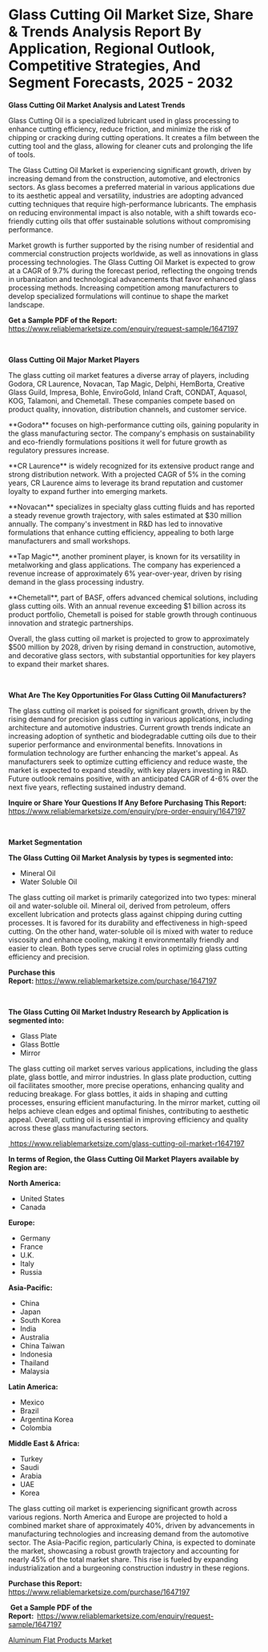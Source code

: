 <p><h1>Glass Cutting Oil Market Size, Share & Trends Analysis Report By Application, Regional Outlook, Competitive Strategies, And Segment Forecasts, 2025 - 2032</h1></p><p><strong>Glass Cutting Oil Market Analysis and Latest Trends</strong></p>
<p><p>Glass Cutting Oil is a specialized lubricant used in glass processing to enhance cutting efficiency, reduce friction, and minimize the risk of chipping or cracking during cutting operations. It creates a film between the cutting tool and the glass, allowing for cleaner cuts and prolonging the life of tools. </p><p>The Glass Cutting Oil Market is experiencing significant growth, driven by increasing demand from the construction, automotive, and electronics sectors. As glass becomes a preferred material in various applications due to its aesthetic appeal and versatility, industries are adopting advanced cutting techniques that require high-performance lubricants. The emphasis on reducing environmental impact is also notable, with a shift towards eco-friendly cutting oils that offer sustainable solutions without compromising performance.</p><p>Market growth is further supported by the rising number of residential and commercial construction projects worldwide, as well as innovations in glass processing technologies. The Glass Cutting Oil Market is expected to grow at a CAGR of 9.7% during the forecast period, reflecting the ongoing trends in urbanization and technological advancements that favor enhanced glass processing methods. Increasing competition among manufacturers to develop specialized formulations will continue to shape the market landscape.</p></p>
<p><strong>Get a Sample PDF of the Report:&nbsp;</strong> <a href="https://www.reliablemarketsize.com/enquiry/request-sample/1647197?utm_campaign=2216&utm_medium=2&utm_source=Github&utm_content=ia&utm_term=15022025&utm_id=glass-cutting-oil">https://www.reliablemarketsize.com/enquiry/request-sample/1647197</a></p>
<p>&nbsp;</p>
<p><strong>Glass Cutting Oil Major Market Players</strong></p>
<p><p>The glass cutting oil market features a diverse array of players, including Godora, CR Laurence, Novacan, Tap Magic, Delphi, HemBorta, Creative Glass Guild, Impresa, Bohle, EnviroGold, Inland Craft, CONDAT, Aquasol, KOG, Talamoni, and Chemetall. These companies compete based on product quality, innovation, distribution channels, and customer service.</p><p>**Godora** focuses on high-performance cutting oils, gaining popularity in the glass manufacturing sector. The company's emphasis on sustainability and eco-friendly formulations positions it well for future growth as regulatory pressures increase.</p><p>**CR Laurence** is widely recognized for its extensive product range and strong distribution network. With a projected CAGR of 5% in the coming years, CR Laurence aims to leverage its brand reputation and customer loyalty to expand further into emerging markets.</p><p>**Novacan** specializes in specialty glass cutting fluids and has reported a steady revenue growth trajectory, with sales estimated at $30 million annually. The company's investment in R&D has led to innovative formulations that enhance cutting efficiency, appealing to both large manufacturers and small workshops.</p><p>**Tap Magic**, another prominent player, is known for its versatility in metalworking and glass applications. The company has experienced a revenue increase of approximately 6% year-over-year, driven by rising demand in the glass processing industry.</p><p>**Chemetall**, part of BASF, offers advanced chemical solutions, including glass cutting oils. With an annual revenue exceeding $1 billion across its product portfolio, Chemetall is poised for stable growth through continuous innovation and strategic partnerships.</p><p>Overall, the glass cutting oil market is projected to grow to approximately $500 million by 2028, driven by rising demand in construction, automotive, and decorative glass sectors, with substantial opportunities for key players to expand their market shares.</p></p>
<p>&nbsp;</p>
<p><strong>What Are The Key Opportunities For Glass Cutting Oil Manufacturers?</strong></p>
<p><p>The glass cutting oil market is poised for significant growth, driven by the rising demand for precision glass cutting in various applications, including architecture and automotive industries. Current growth trends indicate an increasing adoption of synthetic and biodegradable cutting oils due to their superior performance and environmental benefits. Innovations in formulation technology are further enhancing the market's appeal. As manufacturers seek to optimize cutting efficiency and reduce waste, the market is expected to expand steadily, with key players investing in R&D. Future outlook remains positive, with an anticipated CAGR of 4-6% over the next five years, reflecting sustained industry demand.</p></p>
<p><strong>Inquire or Share Your Questions If Any Before Purchasing This Report:</strong> <a href="https://www.reliablemarketsize.com/enquiry/pre-order-enquiry/1647197?utm_campaign=2216&utm_medium=2&utm_source=Github&utm_content=ia&utm_term=15022025&utm_id=glass-cutting-oil">https://www.reliablemarketsize.com/enquiry/pre-order-enquiry/1647197</a></p>
<p>&nbsp;</p>
<p><strong>Market Segmentation</strong></p>
<p><strong>The Glass Cutting Oil Market Analysis by types is segmented into:</strong></p>
<p><ul><li>Mineral Oil</li><li>Water Soluble Oil</li></ul></p>
<p><p>The glass cutting oil market is primarily categorized into two types: mineral oil and water-soluble oil. Mineral oil, derived from petroleum, offers excellent lubrication and protects glass against chipping during cutting processes. It is favored for its durability and effectiveness in high-speed cutting. On the other hand, water-soluble oil is mixed with water to reduce viscosity and enhance cooling, making it environmentally friendly and easier to clean. Both types serve crucial roles in optimizing glass cutting efficiency and precision.</p></p>
<p><strong>Purchase this Report:&nbsp;</strong><a href="https://www.reliablemarketsize.com/purchase/1647197?utm_campaign=2216&utm_medium=2&utm_source=Github&utm_content=ia&utm_term=15022025&utm_id=glass-cutting-oil">https://www.reliablemarketsize.com/purchase/1647197</a></p>
<p>&nbsp;</p>
<p><strong>The Glass Cutting Oil Market Industry Research by Application is segmented into:</strong></p>
<p><ul><li>Glass Plate</li><li>Glass Bottle</li><li>Mirror</li></ul></p>
<p><p>The glass cutting oil market serves various applications, including the glass plate, glass bottle, and mirror industries. In glass plate production, cutting oil facilitates smoother, more precise operations, enhancing quality and reducing breakage. For glass bottles, it aids in shaping and cutting processes, ensuring efficient manufacturing. In the mirror market, cutting oil helps achieve clean edges and optimal finishes, contributing to aesthetic appeal. Overall, cutting oil is essential in improving efficiency and quality across these glass manufacturing sectors.</p></p>
<p><a href="https://www.reliablemarketsize.com/glass-cutting-oil-market-r1647197?utm_campaign=2216&utm_medium=2&utm_source=Github&utm_content=ia&utm_term=15022025&utm_id=glass-cutting-oil">&nbsp;https://www.reliablemarketsize.com/glass-cutting-oil-market-r1647197</a></p>
<p><strong>In terms of Region, the Glass Cutting Oil Market Players available by Region are:</strong></p>
<p>
    <p> <strong> North America: </strong>
        <ul>
            <li>United States</li>
            <li>Canada</li>
        </ul>
        </p> 
    <p> <strong> Europe: </strong>
        <ul>
            <li>Germany</li>
            <li>France</li>
            <li>U.K.</li>
            <li>Italy</li>
            <li>Russia</li>
        </ul>
        </p> 
    <p> <strong> Asia-Pacific: </strong>
        <ul>
            <li>China</li>
            <li>Japan</li>
            <li>South Korea</li>
            <li>India</li>
            <li>Australia</li>
            <li>China Taiwan</li>
            <li>Indonesia</li>
            <li>Thailand</li>
            <li>Malaysia</li>
        </ul>
        </p> 
    <p> <strong> Latin America: </strong>
        <ul>
            <li>Mexico</li>
            <li>Brazil</li>
            <li>Argentina Korea</li>
            <li>Colombia</li>
        </ul>
        </p> 
    <p> <strong> Middle East & Africa: </strong>
        <ul>
            <li>Turkey</li>
            <li>Saudi</li>
            <li>Arabia</li>
            <li>UAE</li>
            <li>Korea</li>
        </ul>
    </p>
    </p>
<p><p>The glass cutting oil market is experiencing significant growth across various regions. North America and Europe are projected to hold a combined market share of approximately 40%, driven by advancements in manufacturing technologies and increasing demand from the automotive sector. The Asia-Pacific region, particularly China, is expected to dominate the market, showcasing a robust growth trajectory and accounting for nearly 45% of the total market share. This rise is fueled by expanding industrialization and a burgeoning construction industry in these regions.</p></p>
<p><strong>Purchase this Report: </strong><a href="https://www.reliablemarketsize.com/purchase/1647197?utm_campaign=2216&utm_medium=2&utm_source=Github&utm_content=ia&utm_term=15022025&utm_id=glass-cutting-oil">https://www.reliablemarketsize.com/purchase/1647197</a></p>
<p>&nbsp;<strong>Get a Sample PDF of the Report:&nbsp;&nbsp;</strong><a href="https://www.reliablemarketsize.com/enquiry/request-sample/1647197?utm_campaign=2216&utm_medium=2&utm_source=Github&utm_content=ia&utm_term=15022025&utm_id=glass-cutting-oil">https://www.reliablemarketsize.com/enquiry/request-sample/1647197</a></p>
<p><strong></strong></p>
<p><p><a href="https://github.com/millionkaryn68/Market-Research-Report-List-1/blob/main/aluminum-flat-products-market.md?utm_campaign=2216&utm_medium=2&utm_source=Github&utm_content=ia&utm_term=15022025&utm_id=glass-cutting-oil">Aluminum Flat Products Market</a></p></p>